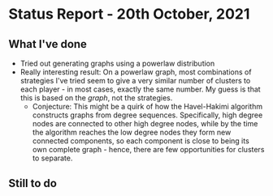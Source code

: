 # Status Report - 20th October, 2021

## What I've done

* Tried out generating graphs using a powerlaw distribution
* Really interesting result: On a powerlaw graph, most combinations of strategies I've tried seem to give a very similar number of clusters to each player - in most cases, exactly the same number. My guess is that this is based on the *graph*, not the strategies.
    * Conjecture: This might be a quirk of how the Havel-Hakimi algorithm constructs graphs from degree sequences. Specifically, high degree nodes are connected to other high degree nodes, while by the time the algorithm reaches the low degree nodes they form new connected components, so each component is close to being its own complete graph - hence, there are few opportunities for clusters to separate.

## Still to do
